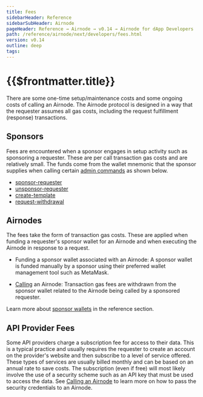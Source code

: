 ```yaml
---
title: Fees
sidebarHeader: Reference
sidebarSubHeader: Airnode
pageHeader: Reference → Airnode → v0.14 → Airnode for dApp Developers
path: /reference/airnode/next/developers/fees.html
version: v0.14
outline: deep
tags:
---
```


<VersionWarning/>

<PageHeader/>

<SearchHighlight/>

<FlexStartTag/>

# {{$frontmatter.title}}

There are some one-time setup/maintenance costs and some ongoing costs of
calling an Airnode. The Airnode protocol is designed in a way that the requester
assumes all gas costs, including the request fulfillment (response)
transactions.

## Sponsors

Fees are encountered when a sponsor engages in setup activity such as sponsoring
a requester. These are per call transaction gas costs and are relatively small.
The funds come from the wallet mnemonic that the sponsor supplies when calling
certain [admin commands](/reference/airnode/next/packages/admin-cli.md) as shown
below.

- [sponsor-requester](/reference/airnode/next/packages/admin-cli.md#sponsor-requester)
- [unsponsor-requester](/reference/airnode/next/packages/admin-cli.md#unsponsor-requester)
- [create-template](/reference/airnode/next/packages/admin-cli.md#create-template)
- [request-withdrawal](/reference/airnode/next/packages/admin-cli.md#request-withdrawal)

## Airnodes

The fees take the form of transaction gas costs. These are applied when funding
a requester's sponsor wallet for an Airnode and when executing the Airnode in
response to a request.

- Funding a sponsor wallet associated with an Airnode: A sponsor wallet is
  funded manually by a sponsor using their preferred wallet management tool such
  as MetaMask.

- [Calling](/reference/airnode/next/developers/index.md) an Airnode: Transaction
  gas fees are withdrawn from the sponsor wallet related to the Airnode being
  called by a sponsored requester.

<SponsorWalletWarning/>

Learn more about [sponsor wallets](/reference/airnode/next/concepts/sponsor.md)
in the reference section.

## API Provider Fees

Some API providers charge a subscription fee for access to their data. This is a
typical practice and usually requires the requester to create an account on the
provider's website and then subscribe to a level of service offered. These types
of services are usually billed monthly and can be based on an annual rate to
save costs. The subscription (even if free) will most likely involve the use of
a security scheme such as an API key that must be used to access the data. See
[Calling an Airnode](/reference/airnode/next/developers/index.md) to learn more
on how to pass the security credentials to an Airnode.

<FlexEndTag/>
